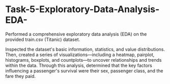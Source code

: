 # Task-5-Exploratory-Data-Analysis-EDA-

Performed a comprehensive exploratory data analysis (EDA) on the provided train.csv (Titanic) dataset.

Inspected the dataset's basic information, statistics, and value distributions. Then, created a series of visualizations—including a heatmap, pairplot, histograms, boxplots, and countplots—to uncover relationships and trends within the data. Through this analysis, determined that the key factors influencing a passenger's survival were their sex, passenger class, and the fare they paid.
